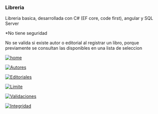 <h3>Libreria</h3>
<p>Libreria basica, desarrollada con C# (EF core, code first), angular y SQL Server</p>
<p>*No tiene seguridad</p>
<p>No se valida si existe autor o editorial al registrar un libro, porque previamente se consultan las disponibles en una lista de seleccion</p>
<p><a href="https://ibb.co/4gSBzLK"><img src="https://i.ibb.co/YTdvmSP/home.png" alt="home" border="0"></a></p>
<p><a href="https://ibb.co/B2t3qdB"><img src="https://i.ibb.co/gZ39zHJ/Autores.png" alt="Autores" border="0"></a></p>
<p><a href="https://ibb.co/t2jdZbg"><img src="https://i.ibb.co/fN6c8Cf/Editoriales.png" alt="Editoriales" border="0"></a></p>
<p><a href="https://ibb.co/zHjtDj0"><img src="https://i.ibb.co/0V8zv8d/Limite.png" alt="Limite" border="0"></a></p>
<p><a href="https://ibb.co/N1Ltxnn"><img src="https://i.ibb.co/XyzjXkk/Validaciones.png" alt="Validaciones" border="0"></a></p>
<p><a href="https://ibb.co/kS6Grmb"><img src="https://i.ibb.co/NynFkTD/Integridad.png" alt="Integridad" border="0"></a></p>
